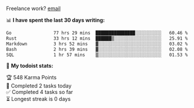 Freelance work? [email](mailto:fanosoro@gmail.com)

📊 **I have spent the last 30 days writing:**
<!--START_SECTION:waka-->

```txt
Go                77 hrs 29 mins  ███████████████░░░░░░░░░░   60.46 %
Rust              33 hrs 12 mins  ██████▒░░░░░░░░░░░░░░░░░░   25.91 %
Markdown          3 hrs 52 mins   ▓░░░░░░░░░░░░░░░░░░░░░░░░   03.02 %
Bash              2 hrs 39 mins   ▓░░░░░░░░░░░░░░░░░░░░░░░░   02.08 %
SQL               1 hr 57 mins    ▒░░░░░░░░░░░░░░░░░░░░░░░░   01.53 %
```

<!--END_SECTION:waka-->

🚧 **My todoist stats:**
<!-- TODO-IST:START -->
🏆  548 Karma Points           
🌸  Completed 2 tasks today           
✅  Completed 4 tasks so far           
⏳  Longest streak is 0 days
<!-- TODO-IST:END -->
